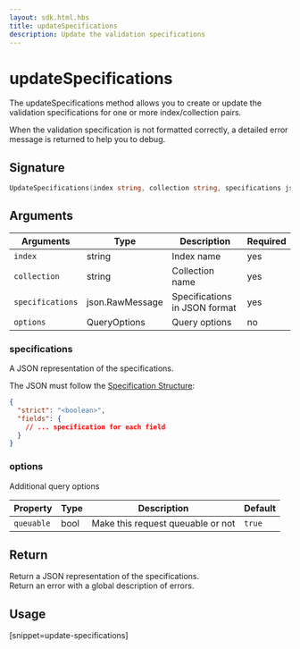 ```yaml
---
layout: sdk.html.hbs
title: updateSpecifications
description: Update the validation specifications
---
```


# updateSpecifications

The updateSpecifications method allows you to create or update the validation specifications for one or more index/collection pairs.

When the validation specification is not formatted correctly, a detailed error message is returned to help you to debug.

## Signature

```go
UpdateSpecifications(index string, collection string, specifications json.RawMessage, options types.QueryOptions) (json.RawMessage, error)
```

## Arguments

| Arguments        | Type            | Description                   | Required |
| ---------------- | --------------- | ----------------------------- | -------- |
| `index`          | string          | Index name                    | yes      |
| `collection`     | string          | Collection name               | yes      |
| `specifications` | json.RawMessage | Specifications in JSON format | yes      |
| `options`        | QueryOptions    | Query options                 | no       |

### **specifications**

A JSON representation of the specifications.

The JSON must follow the [Specification Structure](/guide/1/datavalidation):

```json
{
  "strict": "<boolean>",
  "fields": {
    // ... specification for each field
  }
}
```

### **options**

Additional query options

| Property   | Type | Description                       | Default |
| ---------- | ---- | --------------------------------- | ------- |
| `queuable` | bool | Make this request queuable or not | `true`  |

## Return

Return a JSON representation of the specifications.  
Return an error with a global description of errors.

## Usage

[snippet=update-specifications]
